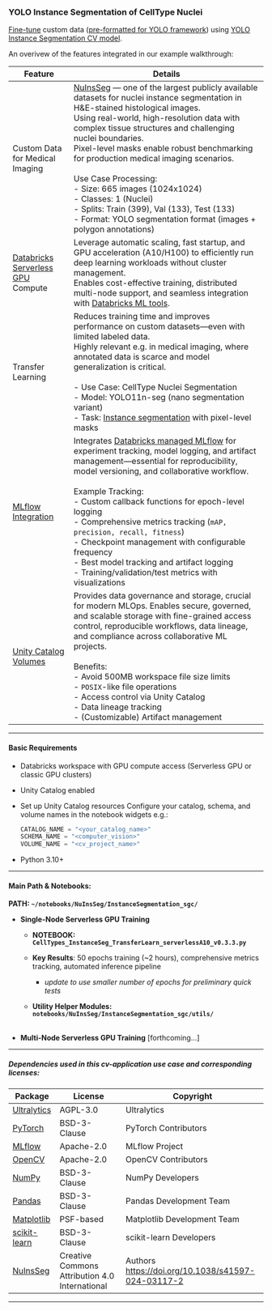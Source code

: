 ### YOLO Instance Segmentation of CellType Nuclei 

[Fine-tune](https://docs.ultralytics.com/guides/model-evaluation-insights/#how-does-fine-tuning-work) custom data ([pre-formatted for YOLO framework](https://docs.ultralytics.com/datasets/segment/)) using [YOLO Instance Segmentation CV model](https://github.com/ultralytics/ultralytics/blob/main/ultralytics/cfg/models/11/yolo11-seg.yaml).

An overivew of the features integrated in our example walkthrough:    

| **Feature** | **Details**    |
|---------|-------------|
| Custom Data for Medical Imaging | [NuInsSeg](https://github.com/masih4/NuInsSeg) — one of the largest publicly available datasets for nuclei instance segmentation in H&E-stained histological images. <br>Using real-world, high-resolution data with complex tissue structures and challenging nuclei boundaries. <br>Pixel-level masks enable robust benchmarking for production medical imaging scenarios. <br><br> Use Case Processing: <br>- Size: 665 images (1024x1024) <br>- Classes: 1 (Nuclei)<br>- Splits: Train (399), Val (133), Test (133) <br>- Format: YOLO segmentation format (images + polygon annotations)|
| [Databricks Serverless](https://www.databricks.com/glossary/serverless-computing) [GPU](https://docs.databricks.com/aws/en/compute/serverless/gpu) Compute| Leverage automatic scaling, fast startup, and GPU acceleration (A10/H100) to efficiently run deep learning workloads without cluster management. <br>Enables cost-effective training, distributed multi-node support, and seamless integration with [Databricks ML tools](https://docs.databricks.com/aws/en/machine-learning). |
| Transfer Learning | Reduces training time and improves performance on custom datasets—even with limited labeled data. <br>Highly relevant e.g. in medical imaging, where annotated data is scarce and model generalization is critical. <br> <br>- Use Case: CellType Nuclei Segmentation <br>- Model: YOLO11n-seg (nano segmentation variant) <br>- Task: [Instance segmentation](https://docs.ultralytics.com/tasks/segment/) with pixel-level masks|
| [MLflow Integration](https://mlflow.org/docs/latest/) | Integrates [Databricks managed MLflow](https://docs.databricks.com/aws/en/mlflow/#databricks-managed-mlflow) for experiment tracking, model logging, and artifact management—essential for reproducibility, model versioning, and collaborative workflow. <br><br> Example Tracking: <br>- Custom callback functions for epoch-level logging <br>- Comprehensive metrics tracking (`mAP, precision, recall, fitness`) <br>- Checkpoint management with configurable frequency <br>- Best model tracking and artifact logging <br>- Training/validation/test metrics with visualizations|
| [Unity Catalog Volumes](https://docs.databricks.com/data-governance/unity-catalog/index.html) | Provides data governance and storage, crucial for modern MLOps. Enables secure, governed, and scalable storage with fine-grained access control, reproducible workflows, data lineage, and compliance across collaborative ML projects. <br><br> Benefits: <br>- Avoid 500MB workspace file size limits <br>- `POSIX`-like file operations <br>- Access control via Unity Catalog <br>- Data lineage tracking <br>- (Customizable) Artifact management |    
   
---   

#### Basic Requirements

- Databricks workspace with GPU compute access (Serverless GPU or classic GPU clusters)
- Unity Catalog enabled
- Set up Unity Catalog resources
   Configure your catalog, schema, and volume names in the notebook widgets e.g.:
   ```python
   CATALOG_NAME = "<your_catalog_name>"
   SCHEMA_NAME = "<computer_vision>"
   VOLUME_NAME = "<cv_project_name>"
   ```     

- Python 3.10+   
---   

#### Main Path & Notebooks:    
**PATH: `~/notebooks/NuInsSeg/InstanceSegmentation_sgc/`**

<!-- **1.**  -->
- **Single-Node Serverless GPU Training**    
    - **NOTEBOOK: `CellTypes_InstanceSeg_TransferLearn_serverlessA10_v0.3.3.py`**    
        <!-- - Transfer learning with YOLO11n-seg 
            1. Default YOLO framework
            1. MLflow tracking | logging | inferencing + UC Volumes integration  
        - NuInsSeg dataset (665 images: 399 train, 133 val, 133 test)  
        - Single A10 GPU on Serverless Compute  
        - Full MLflow integration with checkpointing  
        - Inference with metrics and visualizations   -->
        
    - **Key Results**: 50 epochs training (~2 hours), comprehensive metrics tracking, automated inference pipeline
        - _update to use smaller number of epochs for preliminary quick tests_  
              
    - **Utility Helper Modules: `notebooks/NuInsSeg/InstanceSegmentation_sgc/utils/`**    
            <!-- - `mlflow_callbacks.py` - MLflow integration, checkpointing, best model tracking    
            - `inference_utils.py` - Model loading, inference, metrics calculation    
            - `visualization_utils.py` - Prediction visualizations, comparison plots    
            - `yolo_utils.py` - Path management, environment setup, data validation    
            - `summary_utils.py` - Training and inference summaries, markdown export    
            - `cache_utils.py` - CUDA cache management, GPU monitoring    
            - `resume_callbacks.py` - Training resume functionality       -->
        <br> 

        <!-- - **Production-ready MLflow integration:**  
            - **Custom Callbacks**
                ```python

                from utils import mlflow_epoch_logger, configure_checkpoint_logging

                # Configure checkpoint frequency
                configure_checkpoint_logging(
                    frequency=10,      # Log every 10 epochs
                    log_best=True,     # Always log best model
                    log_final=True,    # Log final epoch
                    log_first=True     # Log first epoch
                )

                # Register callback
                model.add_callback("on_fit_epoch_end", mlflow_epoch_logger)
                
                ```

            - **Metrics Tracked & Logged**
                - **`Training`**: Box loss, segmentation loss, class loss, DFL loss
                - **`Validation`**: mAP50, mAP50-95 (box and mask), precision, recall
                - **`Best Model`**: Fitness score (0.1 × mAP50 + 0.9 × mAP50-95)

            - **Artifacts Logged** [including YOLO defaults]
                - Model checkpoints (configurable frequency)
                - Best model weights
                - Training plots and metrics CSV
                - Dataset configuration (`data.yaml`)
                - Inference visualizations (customizable via code)   -->

<!-- ---     -->
<!-- **2.**  -->

- **Multi-Node Serverless GPU Training** [forthcoming...]   
<!-- ---     -->

<!-- - **NOTEBOOK: `02_CellTypes_InstanceSeg_TransferLearn_sgcA10_MultipleGPU_MlflowLoggingModel.py`** [to standardize nameing convention]  
- Distributed training with 8 A10 GPUs
- PyTorch DDP (DistributedDataParallel)
- NCCL backend for inter-GPU communication
- Detailed analysis of distributed training challenges   -->

<!-- **Note**: Includes comprehensive troubleshooting documentation for multi-node NCCL issues -->

<!-- ---     -->

<!-- ### Distributed Training Considerations

The repository includes detailed analysis of multi-node training challenges:  

1. **NCCL Communication Issues**: EFA/libfabric configuration
2. **Dataset Loading**: Large dataset handling with distributed coordination
3. **Timeout Management**: SGC timeout environment variables
4. **Network Transport**: Socket fallback vs. high-speed interconnects

See `02_CellTypes_InstanceSeg_TransferLearn_sgcA10_MultipleGPU_MlflowLoggingModel.py` [to standardize nameing convention] for full details. --> 

---  

##### Dependencies used in this cv-application use case and corresponding licenses:

| Package | License | Copyright |
|---------|---------|-----------|
| [Ultralytics](https://github.com/ultralytics/ultralytics) | AGPL-3.0 | Ultralytics |
| [PyTorch](https://pytorch.org/) | BSD-3-Clause | PyTorch Contributors |
| [MLflow](https://mlflow.org/) | Apache-2.0 | MLflow Project |
| [OpenCV](https://opencv.org/) | Apache-2.0 | OpenCV Contributors |
| [NumPy](https://numpy.org/) | BSD-3-Clause | NumPy Developers |
| [Pandas](https://pandas.pydata.org/) | BSD-3-Clause | Pandas Development Team |
| [Matplotlib](https://matplotlib.org/) | PSF-based | Matplotlib Development Team |
| [scikit-learn](https://scikit-learn.org/) | BSD-3-Clause | scikit-learn Developers |   
| [NuInsSeg](https://github.com/masih4/NuInsSeg) | Creative Commons Attribution 4.0 International | Authors <br>https://doi.org/10.1038/s41597-024-03117-2 |

---   
